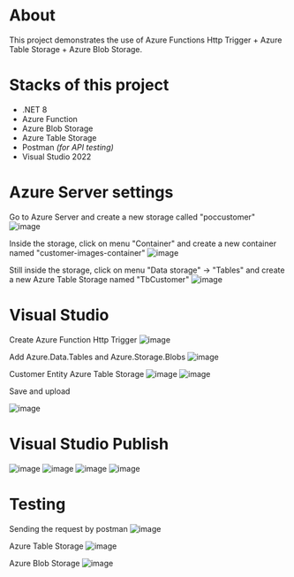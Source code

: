 # About
This project demonstrates the use of Azure Functions Http Trigger + Azure Table Storage + Azure Blob Storage.

# Stacks of this project
- .NET 8
- Azure Function
- Azure Blob Storage
- Azure Table Storage
- Postman _(for API testing)_
- Visual Studio 2022

# Azure Server settings
Go to Azure Server and create a new storage called "poccustomer"
![image](https://github.com/user-attachments/assets/52564063-64c7-4f3f-9c35-b2e64dd54e1c)

Inside the storage, click on menu "Container" and create  a new container named "customer-images-container"
![image](https://github.com/user-attachments/assets/01939cdb-e069-4726-acf2-d2c911fa9af8)

Still inside the storage, click on menu "Data storage" -> "Tables" and create a new Azure Table Storage named "TbCustomer"
![image](https://github.com/user-attachments/assets/08e2756d-3492-485a-97b9-a9babdf533a6)

# Visual Studio
Create Azure Function Http Trigger
![image](https://github.com/user-attachments/assets/f2157e1f-03cb-4ee1-b291-b277eea53dea)

Add Azure.Data.Tables and Azure.Storage.Blobs
![image](https://github.com/user-attachments/assets/1e8a5be9-a878-46ba-90bb-b86c95770b51)

Customer Entity Azure Table Storage
![image](https://github.com/user-attachments/assets/21ae91ce-20b6-4594-b875-f5b62ae328ed)
![image](https://github.com/user-attachments/assets/5c0c5e7b-fd18-484a-b1c2-fa87c4006330)


Save and upload

![image](https://github.com/user-attachments/assets/d3cce700-fd5c-48c4-a5b3-86aee3b524f1)

# Visual Studio Publish
![image](https://github.com/user-attachments/assets/1b0df9d2-dab2-49b8-9f07-70b7d9f79826)
![image](https://github.com/user-attachments/assets/145f118b-6d83-4da8-af30-0cac8e0de52b)
![image](https://github.com/user-attachments/assets/9c68abb2-00ab-4ba1-afab-1ea886084f97)
![image](https://github.com/user-attachments/assets/1b5fea2e-e30c-44d0-ae4f-48bdbe729128)

# Testing
Sending the request by postman
![image](https://github.com/user-attachments/assets/52073974-34ff-4250-90e0-2e40cdb23175)

Azure Table Storage 
![image](https://github.com/user-attachments/assets/04af9739-ec30-4e57-8825-465095350151)

Azure Blob Storage
![image](https://github.com/user-attachments/assets/bc6b3f59-ceae-4b12-bee3-f2cbedc97251)


